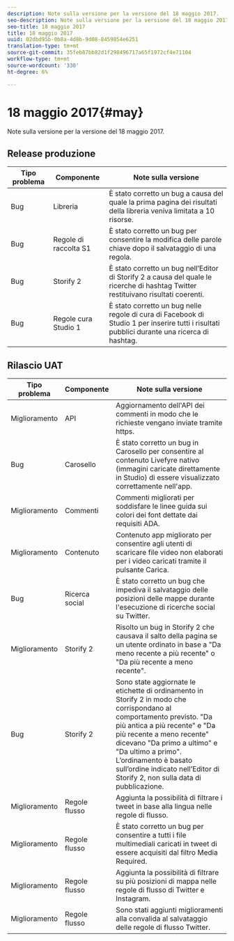 ```yaml
---
description: Note sulla versione per la versione del 18 maggio 2017.
seo-description: Note sulla versione per la versione del 18 maggio 2017.
seo-title: 18 maggio 2017
title: 18 maggio 2017
uuid: 02dbd95b-0b8a-4d8b-9d08-8459854e6251
translation-type: tm+mt
source-git-commit: 35feb87bb82d1f298496717a65f1972cf4e71104
workflow-type: tm+mt
source-wordcount: '330'
ht-degree: 6%

---
```



# 18 maggio 2017{#may}

Note sulla versione per la versione del 18 maggio 2017.

## Release produzione

| **Tipo problema** | **Componente** | **Note sulla versione** |
|---|---|---|
| Bug | Libreria | È stato corretto un bug a causa del quale la prima pagina dei risultati della libreria veniva limitata a 10 risorse. |
| Bug | Regole di raccolta S1 | È stato corretto un bug per consentire la modifica delle parole chiave dopo il salvataggio di una regola. |
| Bug | Storify 2 | È stato corretto un bug nell’Editor di Storify 2 a causa del quale le ricerche di hashtag Twitter restituivano risultati coerenti. |
| Bug | Regole cura Studio 1 | È stato corretto un bug nelle regole di cura di Facebook di Studio 1 per inserire tutti i risultati pubblici durante una ricerca di hashtag. |

## Rilascio UAT

| **Tipo problema** | **Componente** | **Note sulla versione** |
|---|---|---|
| Miglioramento | API | Aggiornamento dell&#39;API dei commenti in modo che le richieste vengano inviate tramite https. |
| Bug | Carosello | È stato corretto un bug in Carosello per consentire al contenuto Livefyre nativo (immagini caricate direttamente in Studio) di essere visualizzato correttamente nell&#39;app. |
| Miglioramento | Commenti | Commenti migliorati per soddisfare le linee guida sui colori dei font dettate dai requisiti ADA. |
| Miglioramento | Contenuto | Contenuto app migliorato per consentire agli utenti di scaricare file video non elaborati per i video caricati tramite il pulsante Carica. |
| Bug | Ricerca social | È stato corretto un bug che impediva il salvataggio delle posizioni delle mappe durante l&#39;esecuzione di ricerche social su Twitter. |
| Miglioramento | Storify 2 | Risolto un bug in Storify 2 che causava il salto della pagina se un utente ordinato in base a &quot;Da meno recente a più recente&quot; o &quot;Da più recente a meno recente&quot;. |
| Bug | Storify 2 | Sono state aggiornate le etichette di ordinamento in Storify 2 in modo che corrispondano al comportamento previsto. &quot;Da più antica a più recente&quot; e &quot;Da più recente a meno recente&quot; dicevano &quot;Da primo a ultimo&quot; e &quot;Da ultimo a primo&quot;. L’ordinamento è basato sull’ordine indicato nell’Editor di Storify 2, non sulla data di pubblicazione. |
| Miglioramento | Regole flusso | Aggiunta la possibilità di filtrare i tweet in base alla lingua nelle regole di flusso. |
| Miglioramento | Regole flusso | È stato corretto un bug per consentire a tutti i file multimediali caricati in tweet di essere acquisiti dal filtro Media Required. |
| Miglioramento | Regole flusso | Aggiunta la possibilità di filtrare su più posizioni di mappa nelle regole di flusso di Twitter e Instagram. |
| Miglioramento | Regole flusso | Sono stati aggiunti miglioramenti alla convalida al salvataggio delle regole di flusso Twitter. |

